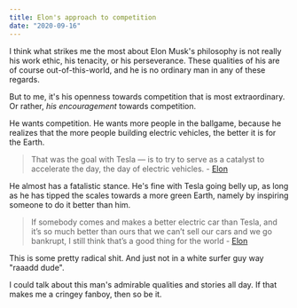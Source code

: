 ```yaml
---
title: Elon's approach to competition
date: "2020-09-16"
---
```


I think what strikes me the most about Elon Musk's philosophy is not really his work ethic, his tenacity, or his perseverance. These qualities of his are of course out-of-this-world, and he is no ordinary man in any of these regards.

But to me, it's his openness towards competition that is most extraordinary. Or rather, *his encouragement* towards competition.

He wants competition. He wants more people in the ballgame, because he realizes that the more people building electric vehicles, the better it is for the Earth.

> That was the goal with Tesla — is to try to serve as a catalyst to accelerate the day, the day of electric vehicles. - [Elon](https://bigthink.com/videos/elon-musk-why-im-betting-on-solar)

He almost has a fatalistic stance. He's fine with Tesla going belly up, as long as he has tipped the scales towards a more green Earth, namely by inspiring someone to do it better than him.

> If somebody comes and makes a better electric car than Tesla, and it’s so much better than ours that we can’t sell our cars and we go bankrupt, I still think that’s a good thing for the world - [Elon](https://drivetribe.com/p/elon-musk-not-really-bothered-if-WABAx9r-RNO_PZcKUwkcow?iid=IcAFnN0LQDS-ryrkUkHQ6Q)


This is some pretty radical shit. And just not in a white surfer guy way "raaadd dude". 

I could talk about this man's admirable qualities and stories all day. If that makes me a cringey fanboy, then so be it.
